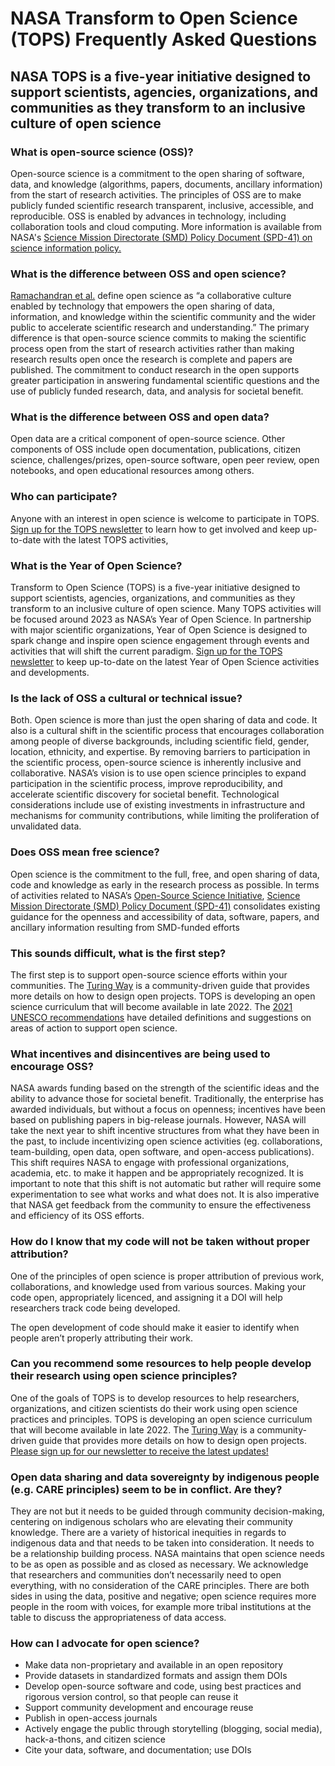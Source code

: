 # NASA Transform to Open Science (TOPS) Frequently Asked Questions 
## NASA TOPS is a five-year initiative designed to support scientists, agencies, organizations, and communities as they transform to an inclusive culture of open science
### What is open-source science (OSS)?
Open-source science is a commitment to the open sharing of software, data, and knowledge (algorithms, papers, documents, ancillary information) from the start of research activities. The principles of OSS are to make publicly funded scientific research transparent, inclusive, accessible, and reproducible. OSS is enabled by advances in technology, including collaboration tools and cloud computing. More information is available from NASA's [Science Mission Directorate (SMD) Policy Document (SPD-41) on science information policy.](https://science.nasa.gov/science-red/s3fs-public/atoms/files/Scientific%20Information%20policy%20SPD-41.pdf)
### What is the difference between OSS and open science?
[Ramachandran et al.](https://agupubs.onlinelibrary.wiley.com/doi/full/10.1029/2020EA001562) define open science as “a collaborative culture enabled by technology that empowers the open sharing of data, information, and knowledge within the scientific community and the wider public to accelerate scientific research and understanding.” The primary difference is that open-source science commits to making the scientific process open from the start of research activities rather than making research results open once the research is complete and papers are published. The commitment to conduct research in the open supports greater participation in answering fundamental scientific questions and the use of publicly funded research, data, and analysis for societal benefit.
### What is the difference between OSS and open data?
Open data are a critical component of open-source science. Other components of OSS include open documentation, publications, citizen science, challenges/prizes, open-source software, open peer review, open notebooks, and open educational resources among others.
### Who can participate?
Anyone with an interest in open science is welcome to participate in TOPS. 
[Sign up for the TOPS newsletter](https://docs.google.com/forms/d/e/1FAIpQLSeb_6PdbaPYFcVwXWgMJ053Q_pF2rW2YOu51Qmrh5nWaRYc7Q/viewform) to learn how to get involved and keep up-to-date with the latest TOPS activities,
### What is the Year of Open Science?
Transform to Open Science (TOPS) is a five-year initiative designed to support scientists, agencies, organizations, and communities as they transform to an inclusive culture of open science. Many TOPS activities will be focused around 2023 as NASA’s Year of Open Science. In partnership with major scientific organizations, Year of Open Science is designed to spark change and inspire open science engagement through events and activities that will shift the current paradigm. 
[Sign up for the TOPS newsletter](https://docs.google.com/forms/d/e/1FAIpQLSeb_6PdbaPYFcVwXWgMJ053Q_pF2rW2YOu51Qmrh5nWaRYc7Q/viewform) to keep up-to-date on the latest Year of Open Science activities and developments. 
### Is the lack of OSS a cultural or technical issue?
Both. Open science is more than just the open sharing of data and code. It also is a cultural shift in the scientific process that encourages collaboration among people of diverse backgrounds, including scientific field, gender, location, ethnicity, and expertise. By removing barriers to participation in the scientific process, open-source science is inherently inclusive and collaborative. NASA’s vision is to use open science principles to expand participation in the scientific process, improve reproducibility, and accelerate scientific discovery for societal benefit. Technological considerations include use of existing investments in infrastructure and mechanisms for community contributions, while limiting the proliferation of unvalidated data. 
### Does OSS mean free science?
Open science is the commitment to the full, free, and open sharing of data, code and knowledge as early in the research process as possible. 
In terms of activities related to NASA’s [Open-Source Science Initiative](https://science.nasa.gov/open-science), [Science Mission Directorate (SMD) Policy Document (SPD-41)](https://science.nasa.gov/science-red/s3fs-public/atoms/files/Scientific%20Information%20policy%20SPD-41.pdf) consolidates existing guidance for the openness and accessibility of data, software, papers, and ancillary information resulting from SMD-funded efforts
### This sounds difficult, what is the first step?
The first step is to support open-source science efforts within your communities. The [Turing Way](https://the-turing-way.netlify.app/welcome) is a community-driven guide that provides more details on how to design open projects. TOPS is developing an open science curriculum that will become available in late 2022. The [2021 UNESCO recommendations](https://en.unesco.org/science-sustainable-future/open-science/recommendation) have detailed definitions and suggestions on areas of action to support open science.
### What incentives and disincentives are being used to encourage OSS?
NASA awards funding based on the strength of the scientific ideas and the ability to advance those for societal benefit. Traditionally, the enterprise has awarded individuals, but without a focus on openness; incentives have been based on publishing papers in big-release journals. However, NASA will take the next year to shift incentive structures from what they have been in the past, to include incentivizing open science activities (eg. collaborations, team-building, open data, open software, and open-access publications). This shift requires NASA to engage with professional organizations, academia, etc. to make it happen and be appropriately recognized. It is important to note that this shift is not automatic but rather will require some experimentation to see what works and what does not. It is also imperative that NASA get feedback from the community to ensure the effectiveness and efficiency of its OSS efforts.

### How do I know that my code will not be taken without proper attribution?

One of the principles of open science is proper attribution of previous work, collaborations, and knowledge used from various sources. Making your code open,  appropriately licenced, and assigning it a DOI will help researchers track code being developed. 

The open development of code should make it easier to identify when people aren’t properly attributing their work. 

### Can you recommend some resources to help people develop their research using open science principles?

One of the goals of TOPS is to develop resources to help researchers, organizations, and citizen scientists do their work using open science practices and principles. TOPS is developing an open science curriculum that will become available in late 2022. 
The [Turing Way](https://the-turing-way.netlify.app/welcome) is a community-driven guide that provides more details on how to design open projects. 
[Please sign up for our newsletter to receive the latest updates!](https://docs.google.com/forms/d/e/1FAIpQLSeb_6PdbaPYFcVwXWgMJ053Q_pF2rW2YOu51Qmrh5nWaRYc7Q/viewform)
### Open data sharing and data sovereignty by indigenous people (e.g. CARE principles) seem to be in conflict. Are they?

They are not but it needs to be guided through community decision-making, centering on indigenous scholars who are elevating their community knowledge. There are a variety of historical inequities in regards to indigenous data and that needs to be taken into consideration. It needs to be a relationship building process. NASA maintains that open science needs to be as open as possible and as closed as necessary. We acknowledge that researchers and communities don’t necessarily need to open everything, with no consideration of the CARE principles. There are both sides in using the data, positive and negative; open science requires more people in the room with voices, for example more tribal institutions at the table to discuss the appropriateness of data access.

### How can I advocate for open science?
- Make data non-proprietary and available in an open repository 
- Provide datasets in standardized formats and assign them DOIs
- Develop open-source software and code, using best practices and rigorous version control, so that people can reuse it
- Support community development and encourage reuse
- Publish in open-access journals
- Actively engage the public through storytelling (blogging, social media), hack-a-thons, and citizen science
- Cite your data, software, and documentation; use DOIs
